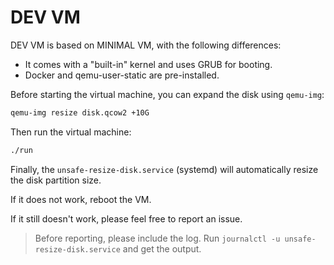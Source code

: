 # DEV VM

DEV VM is based on MINIMAL VM, with the following differences:

- It comes with a "built-in" kernel and uses GRUB for booting.
- Docker and qemu-user-static are pre-installed.

Before starting the virtual machine, you can expand the disk using `qemu-img`:

```sh
qemu-img resize disk.qcow2 +10G
```

Then run the virtual machine:

```sh
./run
```

Finally, the `unsafe-resize-disk.service` (systemd) will automatically resize the disk partition size.

If it does not work, reboot the VM.

If it still doesn't work, please feel free to report an issue.

> Before reporting, please include the log.
> Run `journalctl -u unsafe-resize-disk.service` and get the output.
